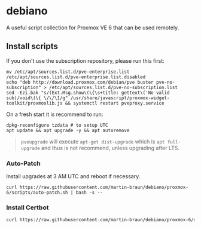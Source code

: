 # debiano

A useful script collection for Proxmox VE 6 that can be used remotely.

## Install scripts

If you don't use the subscription repository, please run this first: 

```
mv /etc/apt/sources.list.d/pve-enterprise.list /etc/apt/sources.list.d/pve-enterprise.list.disabled
echo "deb http://download.proxmox.com/debian/pve buster pve-no-subscription" > /etc/apt/sources.list.d/pve-no-subscription.list
sed -Ezi.bak "s/(Ext.Msg.show\(\{\s+title: gettext\('No valid sub)/void\(\{ \/\/\1/g" /usr/share/javascript/proxmox-widget-toolkit/proxmoxlib.js && systemctl restart pveproxy.service
```

On a fresh start it is recommend to run: 

```
dpkg-reconfigure tzdata # to setup UTC
apt update && apt upgrade -y && apt autoremove
```

> `pveupgrade` will execute `apt-get dist-upgrade` which is `apt full-upgrade` and thus is not recommend, unless upgrading after LTS.

### Auto-Patch

Install upgrades at 3 AM UTC and reboot if necessary.

```
curl https://raw.githubusercontent.com/martin-braun/debiano/proxmox-6/scripts/auto-patch.sh | bash -s -- 
```

### Install Certbot

```sh
curl https://raw.githubusercontent.com/martin-braun/debiano/proxmox-6/scripts/install-certbot.sh | bash -s -- 
```

